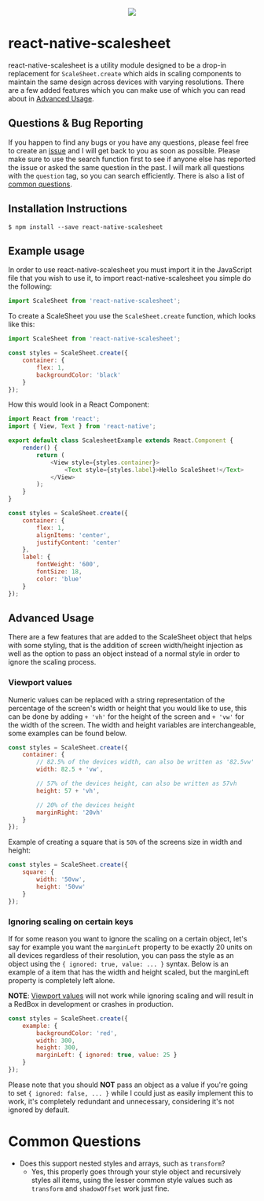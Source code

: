 <p align="center">
	<img src="https://user-images.githubusercontent.com/23084841/27203532-ee8b7abc-51eb-11e7-95d3-5e76f276007d.png" />
</div>

# react-native-scalesheet

react-native-scalesheet is a utility module designed to be a drop-in replacement for `ScaleSheet.create` which aids in scaling components to maintain the same design across devices with varying resolutions. There are a few added features which you can make use of which you can read about in [Advanced Usage](#advanced-usage).

## Questions & Bug Reporting
If you happen to find any bugs or you have any questions, please feel free to create an [issue](https://github.com/ChristianTucker/react-native-scalesheet/issues) and I will get back to you as soon as possible. Please make sure to use the search function first to see if anyone else has reported the issue or asked the same question in the past. I will mark all questions with the `question` tag, so you can search efficiently. There is also a list of [common questions](#common-questions).

## <a name="installation-instructions">Installation Instructions</a>
```$ npm install --save react-native-scalesheet```

## <a name="example-usage">Example usage</a>
In order to use react-native-scalesheet you must import it in the JavaScript file that you wish to use it, to import react-native-scalesheet you simple do the following:
```javascript
import ScaleSheet from 'react-native-scalesheet';
```

To create a ScaleSheet you use the `ScaleSheet.create` function, which looks like this:

```javascript
import ScaleSheet from 'react-native-scalesheet';

const styles = ScaleSheet.create({
    container: {
        flex: 1,
        backgroundColor: 'black'
    }
});
```

How this would look in a React Component:

```javascript
import React from 'react';
import { View, Text } from 'react-native';

export default class ScalesheetExample extends React.Component {
    render() {
        return (
            <View style={styles.container}>
                <Text style={styles.label}>Hello ScaleSheet!</Text>
            </View>
        );
    }
}

const styles = ScaleSheet.create({
    container: {
        flex: 1,
        alignItems: 'center',
        justifyContent: 'center'
    },
    label: {
        fontWeight: '600',
        fontSize: 18,
        color: 'blue'
    }
});
```

## <a name="advanced-usage">Advanced Usage</a>
There are a few features that are added to the ScaleSheet object that helps with some styling, that is the addition of screen width/height injection as well as the option to pass an object instead of a normal style in order to ignore the scaling process.

### <a name="viewport-values">Viewport values</a>
Numeric values can be replaced with a string representation of the percentage of the screen's width or height that you would like to use, this can be done by adding `+ 'vh'` for the height of the screen and `+ 'vw'` for the width of the screen. The width and height variables are interchangeable, some examples can be found below.

```javascript
const styles = ScaleSheet.create({
    container: {
        // 82.5% of the devices width, can also be written as '82.5vw'
        width: 82.5 + 'vw',

        // 57% of the devices height, can also be written as 57vh
        height: 57 + 'vh',  

        // 20% of the devices height
        marginRight: '20vh'    
    }
});
```

Example of creating a square that is `50%` of the screens size in width and height:

```javascript
const styles = ScaleSheet.create({
    square: {
        width: '50vw',
        height: '50vw'
    }
});
```

### <a name="">Ignoring scaling on certain keys</a>
If for some reason you want to ignore the scaling on a certain object, let's say for example you want the `marginLeft` property to be exactly 20 units on all devices regardless of their resolution, you can pass the style as an object using the `{ ignored: true, value: ... }` syntax. Below is an example of a item that has the width and height scaled, but the marginLeft property is completely left alone.

**NOTE**: [Viewport values](#viewport-values) will not work while ignoring scaling and will result in a RedBox in development or crashes in production.

```javascript
const styles = ScaleSheet.create({
    example: {
        backgroundColor: 'red',
        width: 300,
        height: 300,
        marginLeft: { ignored: true, value: 25 }
    }
});
```

Please note that you should **NOT** pass an object as a value if you're going to set `{ ignored: false, ... }` while I could just as easily implement this to work, it's completely redundant and unnecessary, considering it's not ignored by default.

# <a name="common-questions">Common Questions</a>

 - Does this support nested styles and arrays, such as `transform`?
	 - Yes, this properly goes through your style object and recursively styles all items, using the lesser common style values such as `transform` and `shadowOffset` work just fine.
